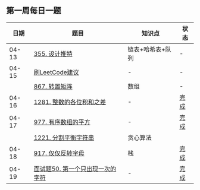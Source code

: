 ## 第一周每日一题

| 日期  | 题目                                                         | 知识点           | 状态                                                         |
| ----- | ------------------------------------------------------------ | ---------------- | ------------------------------------------------------------ |
| 04-13 | [355. 设计推特](https://leetcode-cn.com/problems/design-twitter/) | 链表+哈希表+队列 | -                                                            |
| 04-15 | [刷LeetCode建议](https://www.bilibili.com/video/BV1G7411o7ca) | -                | -                                                            |
|       | [867. 转置矩阵](https://leetcode-cn.com/problems/transpose-matrix/) | 数组             | -                                                            |
| 04-16 | [1281. 整数的各位积和之差](https://leetcode-cn.com/problems/subtract-the-product-and-sum-of-digits-of-an-integer/) | -                | [完成](https://github.com/Gamig0/algorithm008-class01/blob/master/Week_01/week01code/daily/SubtractProductAndSum.java) |
| 04-17 | [977. 有序数组的平方](https://leetcode-cn.com/problems/squares-of-a-sorted-array/) | -                | [完成](https://github.com/Gamig0/algorithm008-class01/blob/master/Week_01/week01code/daily/SquaresOfSortedArray.java) |
|       | [1221. 分割平衡字符串](https://leetcode-cn.com/problems/split-a-string-in-balanced-strings/) | 贪心算法         |                                                              |
| 04-18 | [917. 仅仅反转字母](https://leetcode-cn.com/problems/reverse-only-letters/) | 栈               | [完成](https://leetcode-cn.com/problems/reverse-only-letters/) |
| 04-19 | [面试题50. 第一个只出现一次的字符](https://leetcode-cn.com/problems/di-yi-ge-zhi-chu-xian-yi-ci-de-zi-fu-lcof/) | -                | [完成](https://github.com/Gamig0/algorithm008-class01/blob/master/Week_01/week01code/daily/FirstUniqChar.java) |

